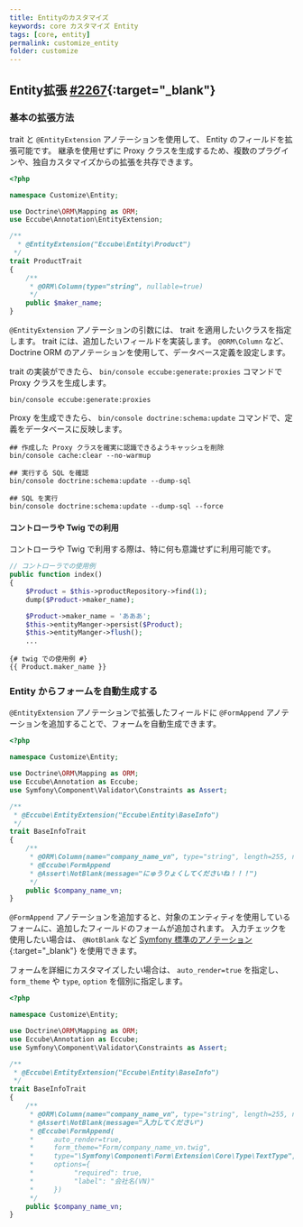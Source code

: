 ```yaml
---
title: Entityのカスタマイズ
keywords: core カスタマイズ Entity
tags: [core, entity]
permalink: customize_entity
folder: customize
---
```


## Entity拡張 [#2267](https://github.com/EC-CUBE/ec-cube/pull/2267){:target="_blank"}

### 基本の拡張方法

trait と `@EntityExtension` アノテーションを使用して、 Entity のフィールドを拡張可能です。
継承を使用せずに Proxy クラスを生成するため、複数のプラグインや、独自カスタマイズからの拡張を共存できます。

``` php
<?php

namespace Customize\Entity;

use Doctrine\ORM\Mapping as ORM;
use Eccube\Annotation\EntityExtension;

/**
  * @EntityExtension("Eccube\Entity\Product")
 */
trait ProductTrait
{
    /**
     * @ORM\Column(type="string", nullable=true)
     */
    public $maker_name;
}
```

`@EntityExtension` アノテーションの引数には、 trait を適用したいクラスを指定します。
trait には、追加したいフィールドを実装します。
`@ORM\Column` など、 Doctrine ORM のアノテーションを使用して、データベース定義を設定します。

trait の実装ができたら、 `bin/console eccube:generate:proxies` コマンドで Proxy クラスを生成します。

```
bin/console eccube:generate:proxies
```

Proxy を生成できたら、 `bin/console doctrine:schema:update` コマンドで、定義をデータベースに反映します。

```
## 作成した Proxy クラスを確実に認識できるようキャッシュを削除
bin/console cache:clear --no-warmup

## 実行する SQL を確認
bin/console doctrine:schema:update --dump-sql

## SQL を実行
bin/console doctrine:schema:update --dump-sql --force
```

#### コントローラや Twig での利用

コントローラや Twig で利用する際は、特に何も意識せずに利用可能です。


``` php
// コントローラでの使用例
public function index()
{
    $Product = $this->productRepository->find(1);
    dump($Product->maker_name);

    $Product->maker_name = 'あああ';
    $this->entityManger->persist($Product);
    $this->entityManger->flush();
    ...
```

``` twig
{# twig での使用例 #}
{{ Product.maker_name }}
```

### Entity からフォームを自動生成する

`@EntityExtension` アノテーションで拡張したフィールドに `@FormAppend` アノテーションを追加することで、フォームを自動生成できます。

``` php
<?php

namespace Customize\Entity;

use Doctrine\ORM\Mapping as ORM;
use Eccube\Annotation as Eccube;
use Symfony\Component\Validator\Constraints as Assert;

/**
 * @Eccube\EntityExtension("Eccube\Entity\BaseInfo")
 */
trait BaseInfoTrait
{
    /**
     * @ORM\Column(name="company_name_vn", type="string", length=255, nullable=true)
     * @Eccube\FormAppend
     * @Assert\NotBlank(message="にゅうりょくしてくださいね！！！")
     */
    public $company_name_vn;
}

```

`@FormAppend` アノテーションを追加すると、対象のエンティティを使用しているフォームに、追加したフィールドのフォームが追加されます。
入力チェックを使用したい場合は、 `@NotBlank` など [Symfony 標準のアノテーション](https://symfony.com/doc/current/reference/constraints.html){:target="_blank"} を使用できます。

フォームを詳細にカスタマイズしたい場合は、 `auto_render=true` を指定し、 `form_theme` や `type`, `option` を個別に指定します。

``` php
<?php

namespace Customize\Entity;

use Doctrine\ORM\Mapping as ORM;
use Eccube\Annotation as Eccube;
use Symfony\Component\Validator\Constraints as Assert;

/**
 * @Eccube\EntityExtension("Eccube\Entity\BaseInfo")
 */
trait BaseInfoTrait
{
    /**
     * @ORM\Column(name="company_name_vn", type="string", length=255, nullable=true)
     * @Assert\NotBlank(message="入力してください")
     * @Eccube\FormAppend(
     *     auto_render=true,
     *     form_theme="Form/company_name_vn.twig",
     *     type="\Symfony\Component\Form\Extension\Core\Type\TextType",
     *     options={
     *          "required": true,
     *          "label": "会社名(VN)"
     *     })
     */
    public $company_name_vn;
}
```
